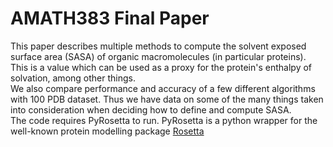 # AMATH383 Final Paper
This paper describes multiple methods to compute the solvent exposed surface area (SASA) of organic macromolecules (in particular proteins). This is a value which can be used as a proxy for the protein's enthalpy of solvation, among other things.\
We also compare performance and accuracy of a few different algorithms with 100 PDB dataset. Thus we have data on some of the many things taken into consideration when deciding how to define and compute SASA.\
The code requires PyRosetta to run. PyRosetta is a python wrapper for the well-known protein modelling package [Rosetta](https://www.rosettacommons.org)
